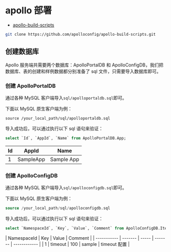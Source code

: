 # apollo 部署

- [apollo-build-scripts](https://github.com/apolloconfig/apollo-build-scripts)

```bash
git clone https://github.com/apolloconfig/apollo-build-scripts.git
```

## 创建数据库

Apollo 服务端共需要两个数据库：ApolloPortalDB 和 ApolloConfigDB，我们把数据库、表的创建和样例数据都分别准备了 sql 文件，只需要导入数据库即可。

### 创建 ApolloPortalDB

通过各种 MySQL 客户端导入`sql/apolloportaldb.sql`即可。

下面以 MySQL 原生客户端为例：

`source /your_local_path/sql/apolloportaldb.sql`

导入成功后，可以通过执行以下 sql 语句来验证：

```sql
select `Id`, `AppId`, `Name` from ApolloPortalDB.App;
```

| Id  | AppId     | Name       |
| --- | --------- | ---------- |
| 1   | SampleApp | Sample App |

### 创建 ApolloConfigDB

通过各种 MySQL 客户端导入`sql/apolloconfigdb.sql`即可。

下面以 MySQL 原生客户端为例：

```sql
source /your_local_path/sql/apolloconfigdb.sql
```

导入成功后，可以通过执行以下 sql 语句来验证：

```sql
select `NamespaceId`, `Key`, `Value`, `Comment` from ApolloConfigDB.Item;
```

| NamespaceId | Key     | Value | Comment |
| ----------- | ------- | ----- | ------- | ------------ |
| 1           | timeout | 100   | sample  | timeout 配置 |
